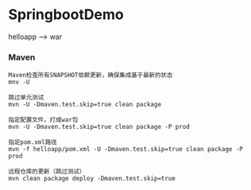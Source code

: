 # SpringbootDemo
helloapp --> war

### Maven
	Maven检查所有SNAPSHOT依赖更新，确保集成基于最新的状态
	mnv -U
	
	跳过单元测试
	mvn -U -Dmaven.test.skip=true clean package

	指定配置文件，打成war包
	mvn -U -Dmaven.test.skip=true clean package -P prod

	指定pom.xml路径
	mvn -f helloapp/pom.xml -U -Dmaven.test.skip=true clean package -P prod

	远程仓库的更新（跳过测试）
	mvn clean package deploy -Dmaven.test.skip=true
